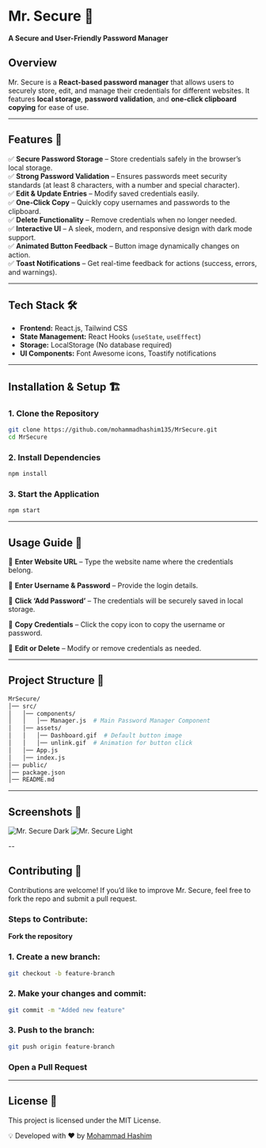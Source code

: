 # **Mr. Secure** 🔐  
**A Secure and User-Friendly Password Manager**  

## **Overview**  
Mr. Secure is a **React-based password manager** that allows users to securely store, edit, and manage their credentials for different websites. It features **local storage**, **password validation**, and **one-click clipboard copying** for ease of use.  

---

## **Features** 🚀  
✅ **Secure Password Storage** – Store credentials safely in the browser’s local storage.  
✅ **Strong Password Validation** – Ensures passwords meet security standards (at least 8 characters, with a number and special character).  
✅ **Edit & Update Entries** – Modify saved credentials easily.  
✅ **One-Click Copy** – Quickly copy usernames and passwords to the clipboard.  
✅ **Delete Functionality** – Remove credentials when no longer needed.  
✅ **Interactive UI** – A sleek, modern, and responsive design with dark mode support.  
✅ **Animated Button Feedback** – Button image dynamically changes on action.  
✅ **Toast Notifications** – Get real-time feedback for actions (success, errors, and warnings).  

---

## **Tech Stack** 🛠  
- **Frontend:** React.js, Tailwind CSS  
- **State Management:** React Hooks (`useState`, `useEffect`)  
- **Storage:** LocalStorage (No database required)  
- **UI Components:** Font Awesome icons, Toastify notifications  

---

## **Installation & Setup** 🏗  
### **1. Clone the Repository**  
```bash
git clone https://github.com/mohammadhashim135/MrSecure.git
cd MrSecure
```


### **2. Install Dependencies**
```bash
npm install
```

### **3. Start the Application**
```bash
npm start
```
---

## **Usage Guide** 📝
🔹 **Enter Website URL** – Type the website name where the credentials belong.

🔹 **Enter Username & Password** – Provide the login details.

🔹 **Click ‘Add Password’** – The credentials will be securely saved in local storage.

🔹 **Copy Credentials** – Click the copy icon to copy the username or password.

🔹 **Edit or Delete** – Modify or remove credentials as needed.

---

## **Project Structure** 📂
```bash
MrSecure/
│── src/
│   │── components/
│   │   │── Manager.js  # Main Password Manager Component
│   │── assets/
│   │   │── Dashboard.gif  # Default button image
│   │   │── unlink.gif  # Animation for button click
│   │── App.js
│   │── index.js
│── public/
│── package.json
│── README.md
```
---

## **Screenshots 📸**


![Mr. Secure Dark](https://github.com/user-attachments/assets/00ff9c68-1311-461b-bd7b-d65c3d9ec45c)
![Mr. Secure Light](https://github.com/user-attachments/assets/ea237ecd-9c3b-45d7-ac7e-77a6d14b6649)

--
## **Contributing** 🤝
Contributions are welcome! If you’d like to improve Mr. Secure, feel free to fork the repo and submit a pull request.

### **Steps to Contribute:**
**Fork the repository**
### **1. Create a new branch:**
```bash
git checkout -b feature-branch
```

### **2. Make your changes and commit:**

```bash
git commit -m "Added new feature"
```
### **3. Push to the branch:**
```bash
git push origin feature-branch
```
### **Open a Pull Request**
---
## **License** 📜
This project is licensed under the MIT License.

💡 Developed with ❤️ by [Mohammad Hashim](https://github.com/mohammadhashim135/MrSecure.git)

